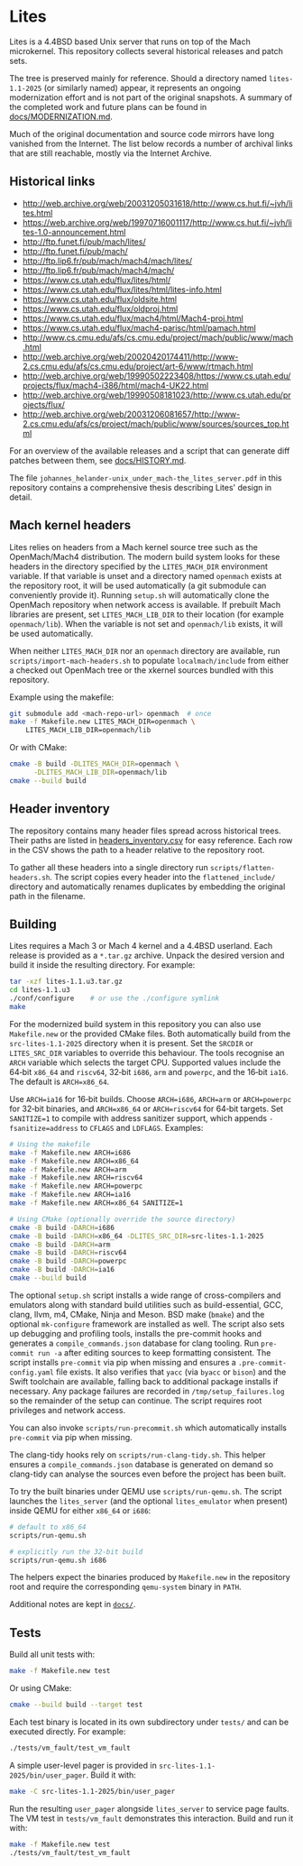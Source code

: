 # Lites

Lites is a 4.4BSD based Unix server that runs on top of the Mach
microkernel.  This repository collects several historical releases and
patch sets.

The tree is preserved mainly for reference.  Should a directory named
`lites-1.1-2025` (or similarly named) appear, it represents an ongoing
modernization effort and is not part of the original snapshots.  A
summary of the completed work and future plans can be found in
[docs/MODERNIZATION.md](docs/MODERNIZATION.md).

Much of the original documentation and source code mirrors have long
vanished from the Internet.  The list below records a number of archival
links that are still reachable, mostly via the Internet Archive.

## Historical links

- http://web.archive.org/web/20031205031618/http://www.cs.hut.fi/~jvh/lites.html
- https://web.archive.org/web/19970716001117/http://www.cs.hut.fi/~jvh/lites-1.0-announcement.html
- http://ftp.funet.fi/pub/mach/lites/
- http://ftp.funet.fi/pub/mach/
- http://ftp.lip6.fr/pub/mach/mach4/mach/lites/
- http://ftp.lip6.fr/pub/mach/mach4/mach/
- https://www.cs.utah.edu/flux/lites/html/
- https://www.cs.utah.edu/flux/lites/html/lites-info.html
- https://www.cs.utah.edu/flux/oldsite.html
- https://www.cs.utah.edu/flux/oldproj.html
- https://www.cs.utah.edu/flux/mach4/html/Mach4-proj.html
- https://www.cs.utah.edu/flux/mach4-parisc/html/pamach.html
- http://www.cs.cmu.edu/afs/cs.cmu.edu/project/mach/public/www/mach.html
- http://web.archive.org/web/20020420174411/http://www-2.cs.cmu.edu/afs/cs.cmu.edu/project/art-6/www/rtmach.html
- http://web.archive.org/web/19990502223408/https://www.cs.utah.edu/projects/flux/mach4-i386/html/mach4-UK22.html
- http://web.archive.org/web/19990508181023/http://www.cs.utah.edu/projects/flux/
- http://web.archive.org/web/20031206081657/http://www-2.cs.cmu.edu/afs/cs/project/mach/public/www/sources/sources_top.html

For an overview of the available releases and a script that can generate diff patches between them, see [docs/HISTORY.md](docs/HISTORY.md).


The file `johannes_helander-unix_under_mach-the_lites_server.pdf` in this
repository contains a comprehensive thesis describing Lites' design in
detail.

## Mach kernel headers

Lites relies on headers from a Mach kernel source tree such as the
OpenMach/Mach4 distribution.  The modern build system looks for these
headers in the directory specified by the `LITES_MACH_DIR` environment
variable.  If that variable is unset and a directory named `openmach`
exists at the repository root, it will be used automatically (a git
submodule can conveniently provide it).
Running `setup.sh` will automatically clone the OpenMach repository when
network access is available.
If prebuilt Mach libraries are present, set `LITES_MACH_LIB_DIR` to their
location (for example `openmach/lib`).  When the variable is not set and
`openmach/lib` exists, it will be used automatically.

When neither `LITES_MACH_DIR` nor an `openmach` directory are available, run
`scripts/import-mach-headers.sh` to populate `localmach/include` from either a
checked out OpenMach tree or the xkernel sources bundled with this repository.

Example using the makefile:

```sh
git submodule add <mach-repo-url> openmach  # once
make -f Makefile.new LITES_MACH_DIR=openmach \
    LITES_MACH_LIB_DIR=openmach/lib
```

Or with CMake:

```sh
cmake -B build -DLITES_MACH_DIR=openmach \
      -DLITES_MACH_LIB_DIR=openmach/lib
cmake --build build
```

## Header inventory

The repository contains many header files spread across historical trees.
Their paths are listed in [headers_inventory.csv](headers_inventory.csv) for
easy reference. Each row in the CSV shows the path to a header relative to the
repository root.

To gather all these headers into a single directory run
`scripts/flatten-headers.sh`. The script copies every header into the
`flattened_include/` directory and automatically renames duplicates by
embedding the original path in the filename.

## Building

Lites requires a Mach 3 or Mach 4 kernel and a 4.4BSD userland.  Each
release is provided as a `*.tar.gz` archive.  Unpack the desired
version and build it inside the resulting directory.  For example:

```sh
tar -xzf lites-1.1.u3.tar.gz
cd lites-1.1.u3
./conf/configure    # or use the ./configure symlink
make
```

For the modernized build system in this repository you can also use
`Makefile.new` or the provided CMake files.  Both automatically build from
the `src-lites-1.1-2025` directory when it is present.  Set the `SRCDIR` or
`LITES_SRC_DIR` variables to override this behaviour.  The tools recognise an
`ARCH` variable which selects the target CPU.  Supported values include the
64‑bit `x86_64` and `riscv64`, 32‑bit `i686`, `arm` and `powerpc`, and the
16‑bit `ia16`.  The default is `ARCH=x86_64`.

Use `ARCH=ia16` for 16‑bit builds.  Choose `ARCH=i686`, `ARCH=arm` or
`ARCH=powerpc` for 32‑bit binaries, and `ARCH=x86_64` or `ARCH=riscv64` for
64‑bit targets.
Set `SANITIZE=1` to compile with address sanitizer support, which appends
`-fsanitize=address` to `CFLAGS` and `LDFLAGS`.
Examples:

```sh
# Using the makefile
make -f Makefile.new ARCH=i686
make -f Makefile.new ARCH=x86_64
make -f Makefile.new ARCH=arm
make -f Makefile.new ARCH=riscv64
make -f Makefile.new ARCH=powerpc
make -f Makefile.new ARCH=ia16
make -f Makefile.new ARCH=x86_64 SANITIZE=1

# Using CMake (optionally override the source directory)
cmake -B build -DARCH=i686
cmake -B build -DARCH=x86_64 -DLITES_SRC_DIR=src-lites-1.1-2025
cmake -B build -DARCH=arm
cmake -B build -DARCH=riscv64
cmake -B build -DARCH=powerpc
cmake -B build -DARCH=ia16
cmake --build build
```

The optional `setup.sh` script installs a wide range of cross-compilers
and emulators along with standard build utilities such as build-essential,
GCC, clang, llvm, m4, CMake, Ninja and Meson.  BSD make (`bmake`) and the optional `mk-configure` framework are installed as well.  The script also sets up debugging and profiling tools, installs the pre-commit hooks and generates a
`compile_commands.json` database for clang tooling.  Run `pre-commit run -a`
after editing sources to keep formatting consistent.  The script installs `pre-commit` via pip when missing and ensures a `.pre-commit-config.yaml` file exists.  It also verifies
that `yacc` (via `byacc` or `bison`) and the Swift toolchain
are available, falling back to additional package installs if necessary.
Any package failures are recorded in `/tmp/setup_failures.log`
so the remainder of the setup can continue.  The script requires root
privileges and network access.

You can also invoke `scripts/run-precommit.sh` which automatically installs
`pre-commit` via pip when missing.

The clang-tidy hooks rely on `scripts/run-clang-tidy.sh`.  This helper
ensures a `compile_commands.json` database is generated on demand so
clang-tidy can analyse the sources even before the project has been built.

To try the built binaries under QEMU use `scripts/run-qemu.sh`.  The script
launches the `lites_server` (and the optional `lites_emulator` when present)
inside QEMU for either `x86_64` or `i686`:

```sh
# default to x86_64
scripts/run-qemu.sh

# explicitly run the 32‑bit build
scripts/run-qemu.sh i686
```
The helpers expect the binaries produced by `Makefile.new` in the repository
root and require the corresponding `qemu-system` binary in `PATH`.

Additional notes are kept in [`docs/`](docs/).

## Tests

Build all unit tests with:
```sh
make -f Makefile.new test
```
Or using CMake:
```sh
cmake --build build --target test
```
Each test binary is located in its own subdirectory under `tests/` and can be
executed directly.  For example:
```sh
./tests/vm_fault/test_vm_fault
```

A simple user-level pager is provided in `src-lites-1.1-2025/bin/user_pager`.
Build it with:
```sh
make -C src-lites-1.1-2025/bin/user_pager
```
Run the resulting `user_pager` alongside `lites_server` to service page faults.
The VM test in `tests/vm_fault` demonstrates this interaction.
Build and run it with:
```sh
make -f Makefile.new test
./tests/vm_fault/test_vm_fault
```
